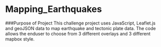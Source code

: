 # Mapping_Earthquakes

###Purpose of Project
This challenge project uses JavaScript, Leaflet.js and geoJSON data to map earthquake and tectonic plate data.  The code allows the enduser to choose from 3 different overlays and 3 different mapbox style.
